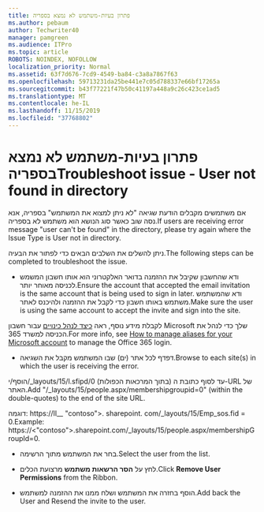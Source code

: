 ```yaml
---
title: פתרון בעיות-משתמש לא נמצא בספריה
ms.author: pebaum
author: Techwriter40
manager: pamgreen
ms.audience: ITPro
ms.topic: article
ROBOTS: NOINDEX, NOFOLLOW
localization_priority: Normal
ms.assetid: 63f7d676-7cd9-4549-ba84-c3a8a7867f63
ms.openlocfilehash: 59713231da25be441e7c05d788337e66bf17265a
ms.sourcegitcommit: b43f77221f47b50c41197a448a9c26c423ce1ad5
ms.translationtype: MT
ms.contentlocale: he-IL
ms.lasthandoff: 11/15/2019
ms.locfileid: "37768802"
---
```

# <a name="troubleshoot-issue---user-not-found-in-directory"></a><span data-ttu-id="59e7a-102">פתרון בעיות-משתמש לא נמצא בספריה</span><span class="sxs-lookup"><span data-stu-id="59e7a-102">Troubleshoot issue - User not found in directory</span></span>

<span data-ttu-id="59e7a-103">אם משתמשים מקבלים הודעת שגיאה "לא ניתן למצוא את המשתמש" בספריה, אנא נסה שוב כאשר סוג הנושא הוא משתמש לא בספריה.</span><span class="sxs-lookup"><span data-stu-id="59e7a-103">If users are receiving error message "user can't be found" in the directory, please try again where the Issue Type is User not in directory.</span></span>

<span data-ttu-id="59e7a-104">ניתן להשלים את השלבים הבאים כדי לפתור את הבעיה.</span><span class="sxs-lookup"><span data-stu-id="59e7a-104">The following steps can be completed to troubleshoot the issue.</span></span>

- <span data-ttu-id="59e7a-105">ודא שהחשבון שקיבל את ההזמנה בדואר האלקטרוני הוא אותו חשבון המשמש לכניסה מאוחר יותר.</span><span class="sxs-lookup"><span data-stu-id="59e7a-105">Ensure the account that accepted the email invitation is the same account that is being used to sign in later.</span></span> <span data-ttu-id="59e7a-106">ודא שהמשתמש משתמש באותו חשבון כדי לקבל את ההזמנה ולהיכנס לאתר.</span><span class="sxs-lookup"><span data-stu-id="59e7a-106">Make sure the user is using the same account to accept the invite and sign into the site.</span></span> 

<span data-ttu-id="59e7a-107">לקבלת מידע נוסף, ראה [כיצד לנהל כינויים</a> עבור חשבון Microsoft שלך כדי לנהל את הכניסה למשרד 365](https://support.microsoft.com/help/12407/microsoft-account-how-to-manage-aliases).</span><span class="sxs-lookup"><span data-stu-id="59e7a-107">For more info, see [How to manage aliases for your Microsoft account</a> to manage the Office 365 login](https://support.microsoft.com/help/12407/microsoft-account-how-to-manage-aliases).</span></span> 

- <span data-ttu-id="59e7a-108">דפדף לכל אתר (ים) שבו המשתמש מקבל את השגיאה.</span><span class="sxs-lookup"><span data-stu-id="59e7a-108">Browse to each site(s) in which the user is receiving the error.</span></span> 

<span data-ttu-id="59e7a-109">הוסף/י/_layouts/15/l.sfipd/0 (בתוך המרכאות הכפולות) עד לסוף כתובת ה-URL של האתר.</span><span class="sxs-lookup"><span data-stu-id="59e7a-109">Add "/_layouts/15/people.aspx/membershipgroupid=0" (within the double-quotes) to the end of the site URL.</span></span> 

<span data-ttu-id="59e7a-110">דוגמה: https://Il__ "contoso">. sharepoint. com/_layouts/15/Emp_sos.fid = 0.</span><span class="sxs-lookup"><span data-stu-id="59e7a-110">Example: https://<"contoso">.sharepoint.com/_layouts/15/people.aspx/membershipGroupId=0.</span></span>

- <span data-ttu-id="59e7a-111">בחר את המשתמש מתוך הרשימה.</span><span class="sxs-lookup"><span data-stu-id="59e7a-111">Select the user from the list.</span></span>

- <span data-ttu-id="59e7a-112">לחץ על **הסר הרשאות משתמש** מרצועת הכלים.</span><span class="sxs-lookup"><span data-stu-id="59e7a-112">Click **Remove User Permissions** from the Ribbon.</span></span> 
-  <span data-ttu-id="59e7a-113">הוסף בחזרה את המשתמש ושלח ממנו את ההזמנה למשתמש.</span><span class="sxs-lookup"><span data-stu-id="59e7a-113">Add back the User and Resend the invite to the user.</span></span>

